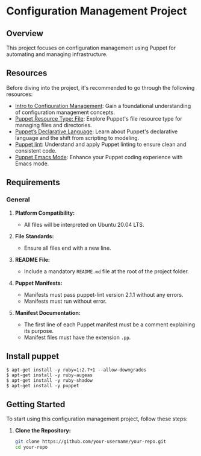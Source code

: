 # Configuration Management Project

## Overview

This project focuses on configuration management using Puppet for automating and managing infrastructure.

## Resources

Before diving into the project, it's recommended to go through the following resources:

- [Intro to Configuration Management](link-to-intro): Gain a foundational understanding of configuration management concepts.
- [Puppet Resource Type: File](link-to-resource-types): Explore Puppet's file resource type for managing files and directories.
- [Puppet’s Declarative Language](link-to-declarative-language): Learn about Puppet's declarative language and the shift from scripting to modeling.
- [Puppet lint](link-to-puppet-lint): Understand and apply Puppet linting to ensure clean and consistent code.
- [Puppet Emacs Mode](link-to-emacs-mode): Enhance your Puppet coding experience with Emacs mode.

## Requirements

### General

1. **Platform Compatibility:**
   - All files will be interpreted on Ubuntu 20.04 LTS.

2. **File Standards:**
   - Ensure all files end with a new line.

3. **README File:**
   - Include a mandatory `README.md` file at the root of the project folder.

4. **Puppet Manifests:**
   - Manifests must pass puppet-lint version 2.1.1 without any errors.
   - Manifests must run without error.

5. **Manifest Documentation:**
   - The first line of each Puppet manifest must be a comment explaining its purpose.
   - Manifest files must have the extension `.pp`.

## Install puppet
```
$ apt-get install -y ruby=1:2.7+1 --allow-downgrades
$ apt-get install -y ruby-augeas
$ apt-get install -y ruby-shadow
$ apt-get install -y puppet
```

## Getting Started

To start using this configuration management project, follow these steps:

1. **Clone the Repository:**
   ```bash
   git clone https://github.com/your-username/your-repo.git
   cd your-repo

